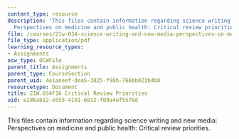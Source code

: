 ```yaml
---
content_type: resource
description: 'This files contain information regarding science writing and new media:
  Perspectives on medicine and public health: Critical review priorities.'
file: /courses/21w-034-science-writing-and-new-media-perspectives-on-medicine-and-public-health-fall-2016/e286ab12e55341016012f09a4ef5578d_MIT21W_034F16_CritRevPrio..pdf
file_type: application/pdf
learning_resource_types:
- Assignments
ocw_type: OCWFile
parent_title: Assignments
parent_type: CourseSection
parent_uid: 4e1aeeef-dea5-3825-f90b-766bb023b4b8
resourcetype: Document
title: 21W.034F16 Critical Review Priorities
uid: e286ab12-e553-4101-6012-f09a4ef5578d
---
```

This files contain information regarding science writing and new media: Perspectives on medicine and public health: Critical review priorities.

